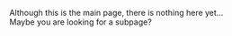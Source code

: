 Although this is the main page, there is nothing here yet... \
Maybe you are looking for a subpage?
